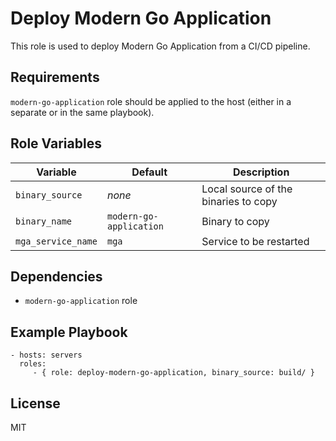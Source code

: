 Deploy Modern Go Application
============================

This role is used to deploy Modern Go Application from a CI/CD pipeline.

Requirements
------------

`modern-go-application` role should be applied to the host (either in a separate or in the same playbook).

Role Variables
--------------

| Variable | Default | Description |
| -------- | ------- | ----------- |
| `binary_source` | *none* | Local source of the binaries to copy |
| `binary_name` | `modern-go-application` | Binary to copy |
| `mga_service_name` | `mga` | Service to be restarted |

Dependencies
------------

- `modern-go-application` role

Example Playbook
----------------

    - hosts: servers
      roles:
         - { role: deploy-modern-go-application, binary_source: build/ }

License
-------

MIT
